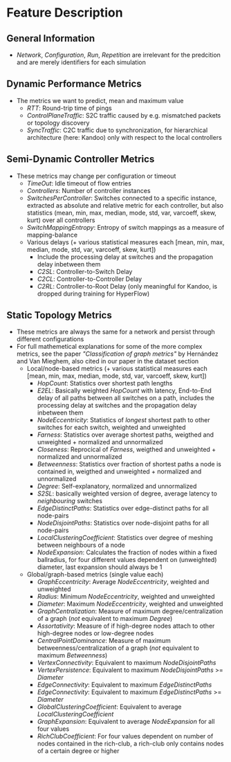 # Feature Description

## General Information
- *Network*, *Configuration*, *Run*, *Repetition* are irrelevant for the predcition and are merely identifiers for each simulation

## Dynamic Performance Metrics
- The metrics we want to predict, mean and maximum value
	- *RTT*: Round-trip time of pings
	- *ControlPlaneTraffic*: S2C traffic caused by e.g. mismatched packets or topology discovery
	- *SyncTraffic*: C2C traffic due to synchronization, for hierarchical architecture (here: Kandoo) only with respect to the local controllers

## Semi-Dynamic Controller Metrics
- These metrics may change per configuration or timeout
	- *TimeOut*: Idle timeout of flow entries
	- *Controllers*: Number of controller instances
	- *SwitchesPerController*: Switches connected to a specific instance, extracted as absolute and relative metric for each controller, but also statistics (mean, min, max, median, mode, std, var, varcoeff, skew, kurt) over all controllers
	- *SwitchMappingEntropy*: Entropy of switch mappings as a measure of mapping-balance
	- Various delays (+ various statistical measures each [mean, min, max, median, mode, std, var, varcoeff, skew, kurt])
		- Include the processing delay at switches and the propagation delay inbetween them
		- *C2SL*: Controller-to-Switch Delay
		- *C2CL*: Controller-to-Controller Delay
		- *C2RL*: Controller-to-Root Delay (only meaningful for Kandoo, is dropped during training for HyperFlow)

## Static Topology Metrics
- These metrics are always the same for a network and persist through different configurations
- For full mathemetical explanations for some of the more complex metrics, see the paper *"Classification of graph metrics"* by Hernández and Van Mieghem, also cited in our paper in the dataset section
	- Local/node-based metrics (+ various statistical measures each [mean, min, max, median, mode, std, var, varcoeff, skew, kurt])
		- *HopCount*: Statistics over shortest path lengths
		- *E2EL*: Basically weighted *HopCount* with latency, End-to-End delay of all paths between all switches on a path, includes the processing delay at switches and the propagation delay inbetween them
		- *NodeEccentricity*: Statistics of *longest* shortest path to other switches for each switch, weighted and unweighted
		- *Farness*: Statistics over average shortest paths, weigthed and unweighted + normalized and unnormalized
		- *Closeness*: Reprocical of *Farness*, weigthed and unweighted + normalized and unnormalized
		- *Betweenness*: Statistics over fraction of shortest paths a node is contained in, weigthed and unweighted + normalized and unnormalized
		- *Degree*: Self-explanatory, normalized and unnormalized
		- *S2SL*: basically weighted version of degree, average latency to *neighbouring* switches
		- *EdgeDistinctPaths*: Statistics over edge-distinct paths for all node-pairs
		- *NodeDisjointPaths*: Statistics over node-disjoint paths for all node-pairs
		- *LocalClusteringCoefficient*: Statistics over degree of meshing between neighbours of a node
		- *NodeExpansion*: Calculates the fraction of nodes within a fixed ballradius, for four different values dependent on (unweighted) diameter, last expansion should always be 1
	- Global/graph-based metrics (single value each)
		- *GraphEccentricity*: Average *NodeEccentricity*, weighted and unweighted
		- *Radius*: Minimum *NodeEccentricity*, weighted and unweighted
		- *Diameter*: Maximum *NodeEccentricity*, weighted and unweighted
		- *GraphCentralization*: Measure of maximum degree/centralization of a graph (_not_ equivalent to maximum *Degree*) 
		- *Assortativity*: Measure  of if high-degree nodes attach to other high-degree nodes or low-degree nodes
		- *CentralPointDominance*: Measure of maximum betweenness/centralization of a graph (_not_ equivalent to maximum *Betweenness*)
		- *VertexConnectivity*: Equivalent to maximum *NodeDisjointPaths*
		- *VertexPersistence*:  Equivalent to maximum *NodeDisjointPaths* >= *Diameter*
		- *EdgeConnectivity*: Equivalent to maximum *EdgeDistinctPaths* 
		- *EdgeConnectivity*: Equivalent to maximum *EdgeDistinctPaths*  >= *Diameter* 
		- *GlobalClusteringCoefficient*: Equivalent to average *LocalClusteringCoefficient*
		- *GraphExpansion*: Equivalent to average *NodeExpansion* for all four values
		- *RichClubCoefficient*: For four values dependent on number of nodes contained in the rich-club, a rich-club only contains nodes of a certain degree or higher

